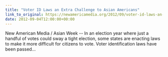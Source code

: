 ```yaml
---
title: "Voter ID Laws an Extra Challenge to Asian Americans"
link_to_original: https://newamericamedia.org/2012/09/voter-id-laws-an-extra-challenge-to-asian-americans.php)  
date: 2012-09-04T12:00:00+00:00
---
```

  
New American Media / Asian Week -- In an election year where just a handful of votes could sway a tight election, some states are enacting laws to make it more difficult for citizens to vote. Voter identification laws have been passed...



